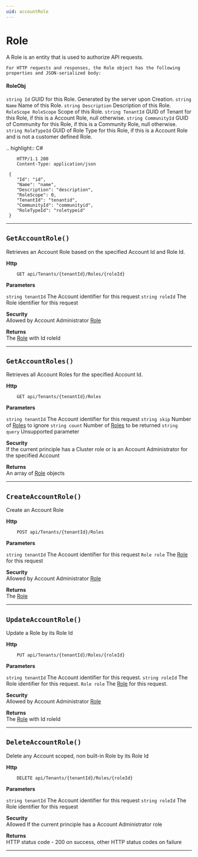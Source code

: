 ```yaml
---
uid: accountRole
---
```


Role
=======================================================

A Role is an entity that is used to authorize API requests.

	For HTTP requests and responses, the Role object has the following properties and JSON-serialized body: 

#### RoleObj 

``string Id``
	GUID for this Role. Generated by the server upon Creation.
``string Name``
	Name of this Role.
``string Description``
	Description of this Role.
``RoleScope RoleScope``
	Scope of this Role.
``string TenantId``
	GUID of Tenant for this Role, if this is a Account Role, null otherwise.
``string CommunityId``
	GUID of Community for this Role, if this is a Community Role, null otherwise.
``string RoleTypeId``
	GUID of Role Type for this Role, if this is a Account Role and is not a customer defined Role.

.. highlight:: C#

    	HTTP/1.1 200
    	Content-Type: application/json

     {
    	"Id": "id",
    	"Name": "name",
    	"Description": "description",
    	"RoleScope": 0,
    	"TenantId": "tenantid",
    	"CommunityId": "communityid",
    	"RoleTypeId": "roletypeid"
     }

**********************

``GetAccountRole()``
--------------------------------------------------------------------

Retrieves an Account Role based on the specified Account Id and Role Id.

**Http**

    	GET api/Tenants/{tenantId}/Roles/{roleId}

**Parameters**

``string tenantId``
	The Account identifier for this request
``string roleId``
	The Role identifier for this request

**Security**  
Allowed by Account Administrator [Role](#roleobj)

**Returns**  
The [Role](#roleobj) with Id roleId

**********************

``GetAccountRoles()``
--------------------------------------------------------------------

Retrieves all Account Roles for the specified Account Id.

**Http**

    	GET api/Tenants/{tenantId}/Roles

**Parameters**

``string tenantId``
	The Account identifier for this request
``string skip``
	Number of [Roles](#roleobj) to ignore
``string count``
	Number of [Roles](#roleobj) to be returned
``string query``
	Unsupported parameter

**Security**  
If the current principle has a Cluster role or is an Account Administrator for the specified Account

**Returns**  
An array of [Role](#roleobj) objects 

**********************

``CreateAccountRole()``
--------------------------------------------------------------------

Create an Account Role

**Http**

    	POST api/Tenants/{tenantId}/Roles

**Parameters**

``string tenantId``
	The Account identifier for this request
``Role role``
	The [Role](#roleobj) for this request

**Security**  
Allowed by Account Administrator [Role](#roleobj)

**Returns**  
The [Role](#roleobj)

**********************

``UpdateAccountRole()``
--------------------------------------------------------------------

Update a Role by its Role Id

**Http**

    	PUT api/Tenants/{tenantId}/Roles/{roleId}

**Parameters**

``string tenantId``
	The Account identifier for this request.
``string roleId``
	The Role identifier for this request.
``Role role``
	The [Role](#roleobj) for this request.

**Security**  
Allowed by Account Administrator [Role](#roleobj)

**Returns**  
The [Role](#roleobj) with Id roleId

**********************

``DeleteAccountRole()``
--------------------------------------------------------------------

Delete any Account scoped, non built-in Role by its Role Id

**Http**

    	DELETE api/Tenants/{tenantId}/Roles/{roleId}

**Parameters**

``string tenantId``
	The Account identifier for this request
``string roleId``
	The Role identifier for this request

**Security**  
Allowed If the current principle has a Account Administrator role

**Returns**  
HTTP status code - 200 on success, other HTTP status codes on failure

**********************
